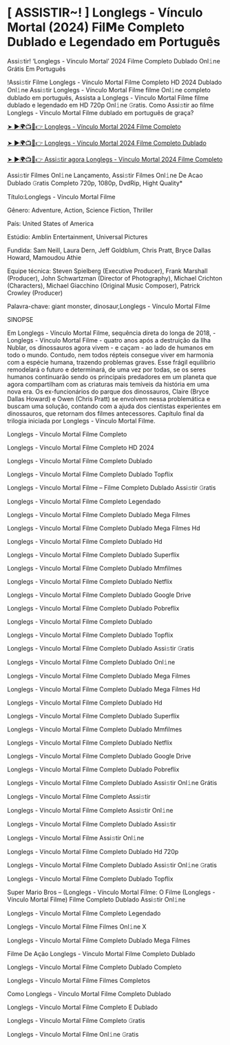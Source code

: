 # [ ASSISTIR~! ] Longlegs - Vínculo Mortal (2024) Fil𝗠e Completo Dublado e Legendado em Português
Assi𝚜tir! ‘Longlegs - Vínculo Mortal’ 2024 Filme Completo Dublado Onl𝚒ne Grátis Em Português

!Assi𝚜tir Filme Longlegs - Vínculo Mortal Filme Completo HD 2024 Dublado Onl𝚒ne Assi𝚜tir Longlegs - Vínculo Mortal Filme filme Onl𝚒ne completo dublado em português, Assista a Longlegs - Vínculo Mortal Filme filme dublado e legendado em HD 720p Onl𝚒ne 𝙶ratis. Como Assi𝚜tir ao filme Longlegs - Vínculo Mortal Filme dublado em português de graça?

[➤ ►🌍📺📱👉 Longlegs - Vínculo Mortal 2024 Filme Completo](https://t.co/UYmY0N1Hie)

[➤ ►🌍📺📱👉 Longlegs - Vínculo Mortal 2024 Filme Completo Dublado](https://t.co/UYmY0N1Hie)

[➤ ►🌍📺📱👉 Assi𝚜tir agora Longlegs - Vínculo Mortal 2024 Filme Completo](https://t.co/UYmY0N1Hie)

Assi𝚜tir Filmes Onl𝚒ne Lançamento, Assi𝚜tir Filmes Onl𝚒ne De Acao Dublado 𝙶ratis Completo 720p, 1080p, DvdRip, Hight Quality*



Título:Longlegs - Vínculo Mortal Filme



Gênero: Adventure, Action, Science Fiction, Thriller



País: United States of America



Estúdio: Amblin Entertainment, Universal Pictures



Fundida: Sam Neill, Laura Dern, Jeff Goldblum, Chris Pratt, Bryce Dallas Howard, Mamoudou Athie



Equipe técnica: Steven Spielberg (Executive Producer), Frank Marshall (Producer), John Schwartzman (Director of Photography), Michael Crichton (Characters), Michael Giacchino (Original Music Composer), Patrick Crowley (Producer)



Palavra-chave: giant monster, dinosaur,Longlegs - Vínculo Mortal Filme



SINOPSE



Em Longlegs - Vínculo Mortal Filme, sequência direta do longa de 2018, -Longlegs - Vínculo Mortal Filme - quatro anos após a destruição da Ilha Nublar, os dinossauros agora vivem - e caçam - ao lado de humanos em todo o mundo. Contudo, nem todos répteis consegue viver em harmonia com a espécie humana, trazendo problemas graves. Esse frágil equilíbrio remodelará o futuro e determinará, de uma vez por todas, se os seres humanos continuarão sendo os principais predadores em um planeta que agora compartilham com as criaturas mais temíveis da história em uma nova era. Os ex-funcionários do parque dos dinossauros, Claire (Bryce Dallas Howard) e Owen (Chris Pratt) se envolvem nessa problemática e buscam uma solução, contando com a ajuda dos cientistas experientes em dinossauros, que retornam dos filmes antecessores. Capítulo final da trilogia iniciada por Longlegs - Vínculo Mortal Filme.



Longlegs - Vínculo Mortal Filme Completo



Longlegs - Vínculo Mortal Filme Completo HD 2024



Longlegs - Vínculo Mortal Filme Completo Dublado



Longlegs - Vínculo Mortal Filme Completo Dublado Topflix



Longlegs - Vínculo Mortal Filme – Filme Completo Dublado Assi𝚜tir 𝙶ratis



Longlegs - Vínculo Mortal Filme Completo Legendado



Longlegs - Vínculo Mortal Filme Completo Dublado Mega Filmes



Longlegs - Vínculo Mortal Filme Completo Dublado Mega Filmes Hd



Longlegs - Vínculo Mortal Filme Completo Dublado Hd



Longlegs - Vínculo Mortal Filme Completo Dublado Superflix



Longlegs - Vínculo Mortal Filme Completo Dublado Mmfilmes



Longlegs - Vínculo Mortal Filme Completo Dublado Netflix



Longlegs - Vínculo Mortal Filme Completo Dublado Google Drive



Longlegs - Vínculo Mortal Filme Completo Dublado Pobreflix



Longlegs - Vínculo Mortal Filme Completo Dublado



Longlegs - Vínculo Mortal Filme Completo Dublado Topflix



Longlegs - Vínculo Mortal Filme Completo Dublado Assi𝚜tir 𝙶ratis



Longlegs - Vínculo Mortal Filme Completo Dublado Onl𝚒ne



Longlegs - Vínculo Mortal Filme Completo Dublado Mega Filmes



Longlegs - Vínculo Mortal Filme Completo Dublado Mega Filmes Hd



Longlegs - Vínculo Mortal Filme Completo Dublado Hd



Longlegs - Vínculo Mortal Filme Completo Dublado Superflix



Longlegs - Vínculo Mortal Filme Completo Dublado Mmfilmes



Longlegs - Vínculo Mortal Filme Completo Dublado Netflix



Longlegs - Vínculo Mortal Filme Completo Dublado Google Drive



Longlegs - Vínculo Mortal Filme Completo Dublado Pobreflix



Longlegs - Vínculo Mortal Filme Completo Dublado Assi𝚜tir Onl𝚒ne Grátis



Longlegs - Vínculo Mortal Filme Completo Assi𝚜tir



Longlegs - Vínculo Mortal Filme Completo Assi𝚜tir Onl𝚒ne



Longlegs - Vínculo Mortal Filme Completo Dublado Assi𝚜tir



Longlegs - Vínculo Mortal Filme Assi𝚜tir Onl𝚒ne



Longlegs - Vínculo Mortal Filme Completo Dublado Hd 720p



Longlegs - Vínculo Mortal Filme Completo Dublado Assi𝚜tir Onl𝚒ne 𝙶ratis



Longlegs - Vínculo Mortal Filme Completo Dublado Topflix



Super Mario Bros – (Longlegs - Vínculo Mortal Filme: O Filme (Longlegs - Vínculo Mortal Filme) Filme Completo Dublado Assi𝚜tir Onl𝚒ne



Longlegs - Vínculo Mortal Filme Completo Legendado



Longlegs - Vínculo Mortal Filme Filmes Onl𝚒ne X



Longlegs - Vínculo Mortal Filme Completo Dublado Mega Filmes



Filme De Ação Longlegs - Vínculo Mortal Filme Completo Dublado



Longlegs - Vínculo Mortal Filme Completo Dublado Completo



Longlegs - Vínculo Mortal Filme Filmes Completos



Como Longlegs - Vínculo Mortal Filme Completo Dublado



Longlegs - Vínculo Mortal Filme Completo E Dublado



Longlegs - Vínculo Mortal Filme Completo 𝙶ratis



Longlegs - Vínculo Mortal Filme Onl𝚒ne 𝙶ratis

